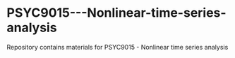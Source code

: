 # PSYC9015---Nonlinear-time-series-analysis
Repository contains materials for PSYC9015 - Nonlinear time series analysis
